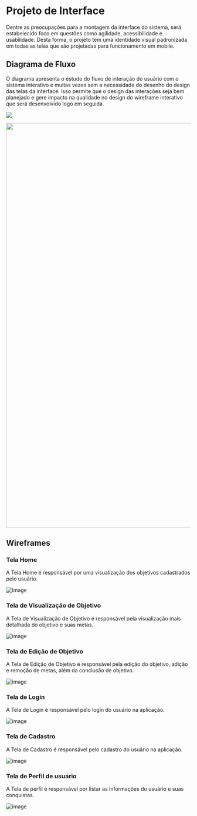 
# Projeto de Interface

Dentre as preocupações para a montagem da interface do sistema, será estabelecido foco em questões como agilidade, acessibilidade e usabilidade. Desta forma, o projeto tem uma identidade visual padronizada em todas as telas que são projetadas para funcionamento em mobile.

## Diagrama de Fluxo

O diagrama apresenta o estudo do fluxo de interação do usuário com o sistema interativo e  muitas vezes sem a necessidade do desenho do design das telas da interface. Isso permite que o design das interações seja bem planejado e gere impacto na qualidade no design do wireframe interativo que será desenvolvido logo em seguida.

<img src="https://user-images.githubusercontent.com/86859418/228703525-6f8cee21-a06a-4e49-bd09-bf70fde46c1a.jpeg"></img>

<img src="https://user-images.githubusercontent.com/86859418/229005972-98548723-521a-4c9c-ae8e-675146a650d5.jpg" width="1100px"></img>

## Wireframes

### Tela Home

A Tela Home é responsável por uma visualização dos objetivos cadastrados pelo usuário.

![image](https://user-images.githubusercontent.com/82043220/229252912-b3dceb02-11c3-4c91-9e8d-5e17b16e31f4.png)

### Tela de Visualização de Objetivo

A Tela de Visualização de Objetivo é responsável pela visualização mais detalhada do objetivo e suas metas.

![image](https://user-images.githubusercontent.com/82043220/229254643-567c37c8-e620-4769-aaf1-3b701d789b99.png)

### Tela de Edição de Objetivo

A Tela de Edição de Objetivo é responsável pela edição do objetivo, adição e remoção de metas, além da conclusão de objetivo.

![image](https://user-images.githubusercontent.com/82043220/229254694-7cadae80-aa64-42f4-a378-e423bc529d75.png)

### Tela de Login

A Tela de Login é responsável pelo login do usuário na aplicação.

![image](https://user-images.githubusercontent.com/82043220/229254727-4a2b8523-452b-4b49-a43b-e3f17819fc53.png)

### Tela de Cadastro

A Tela de Cadastro é responsável pelo cadastro do usuário na aplicação.

![image](https://user-images.githubusercontent.com/82043220/229254746-c4b6727b-3999-4ba0-819f-3b3c407496f4.png)

### Tela de Perfil de usuário

A Tela de perfil é responsável por listar as informações do usuário e suas conquistas.

![image](https://user-images.githubusercontent.com/82043220/229254776-393cb707-a341-4abf-ac45-56958fbe1b57.png)
